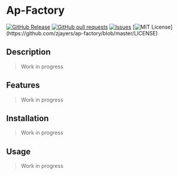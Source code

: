 # Ap-Factory
[![GitHub Release](https://img.shields.io/github/release/zjayers/ap-factory.svg?style=flat)](https://github.com/zjayers/ap-factory/releases)
[![GitHub pull requests](https://img.shields.io/github/issues-pr/zjayers/ap-factory.svg?style=flat)](https://github.com/zjayers/ap-factory/pulls)
[![Issues](https://img.shields.io/github/issues-raw/zjayers/ap-factory.svg?maxAge=25000)](https://github.com/zjayers/ap-factory/issues)
[![MIT License](https://img.shields.io/apm/l/atomic-ui.svg?)](https://github.com/zjayers/ap-factory/blob/master/LICENSE)

## Description

> Work in progress

## Features

> Work in progress

## Installation

> Work in progress

## Usage

> Work in progress
